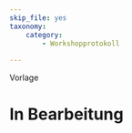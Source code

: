 ```yaml
---
skip_file: yes
taxonomy:
    category:
        - Workshopprotokoll
        
---
```

Vorlage

# In Bearbeitung

<!-- Die Überschriften bekommen ### Hashtags und jedes Thema wird mit <hr> von einander getrennt. -->

###
